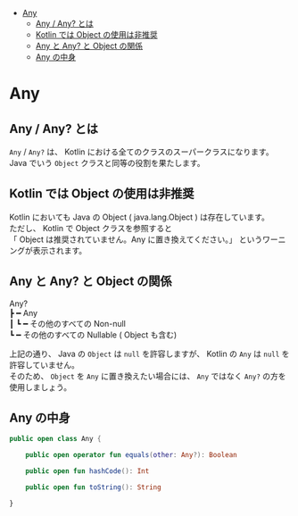 - [Any](#any)
  - [Any / Any? とは](#any--any-とは)
  - [Kotlin では Object の使用は非推奨](#kotlin-では-object-の使用は非推奨)
  - [Any と Any? と Object の関係](#any-と-any-と-object-の関係)
  - [Any の中身](#any-の中身)


# Any

## Any / Any? とは

`Any` / `Any?` は、 Kotlin における全てのクラスのスーパークラスになります。  
Java でいう `Object` クラスと同等の役割を果たします。


## Kotlin では Object の使用は非推奨

Kotlin においても Java の Object ( java.lang.Object ) は存在しています。  
ただし、 Kotlin で Object クラスを参照すると  
「 Object は推奨されていません。Any に置き換えてください。」 というワーニングが表示されます。


## Any と Any? と Object の関係

Any?  
 ┣ ━ Any  
 ┃ ┗ ━ その他のすべての Non-null  
 ┗ ━ その他のすべての Nullable ( Object も含む)

上記の通り、 Java の `Object` は `null` を許容しますが、 Kotlin の `Any` は `null` を許容していません。  
そのため、 `Object` を `Any` に置き換えたい場合には、 `Any` ではなく `Any?` の方を使用しましょう。


## Any の中身

```Kotlin
public open class Any {

    public open operator fun equals(other: Any?): Boolean

    public open fun hashCode(): Int

    public open fun toString(): String

}
```



